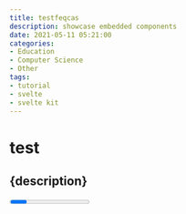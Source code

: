 ```yaml
---
title: testfeqcas
description: showcase embedded components
date: 2021-05-11 05:21:00
categories:
- Education
- Computer Science
- Other
tags:
- tutorial
- svelte
- svelte kit
---
```


# test

## {description}

<Progress />

<h1 class="bg-red-200">test</h1>

<script>
    import Progress from '$lib/Components/Progress.svelte';
</script>
